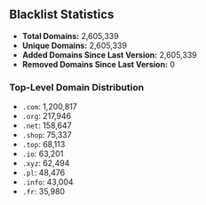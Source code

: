 ## Blacklist Statistics

- **Total Domains:** 2,605,339
- **Unique Domains:** 2,605,339
- **Added Domains Since Last Version:** 2,605,339
- **Removed Domains Since Last Version:** 0

### Top-Level Domain Distribution

-  `.com`: 1,200,817
-  `.org`: 217,946
-  `.net`: 158,647
-  `.shop`: 75,337
-  `.top`: 68,113
-  `.io`: 63,201
-  `.xyz`: 62,494
-  `.pl`: 48,476
-  `.info`: 43,004
-  `.fr`: 35,980
